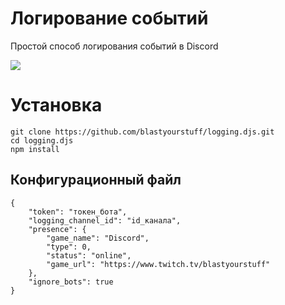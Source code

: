 # Логирование событий
Простой способ логирования событий в Discord

[<img src="https://discordapp.com/api/guilds/338202622731485185/widget.png?style=shield">](https://discord.gg/UYYhhDq)

# Установка

```
git clone https://github.com/blastyourstuff/logging.djs.git
cd logging.djs
npm install
```

## Конфигурационный файл

```
{
    "token": "токен_бота",
    "logging_channel_id": "id_канала",
    "presence": {
        "game_name": "Discord",
        "type": 0,
        "status": "online",
        "game_url": "https://www.twitch.tv/blastyourstuff"
    },
    "ignore_bots": true
}
```